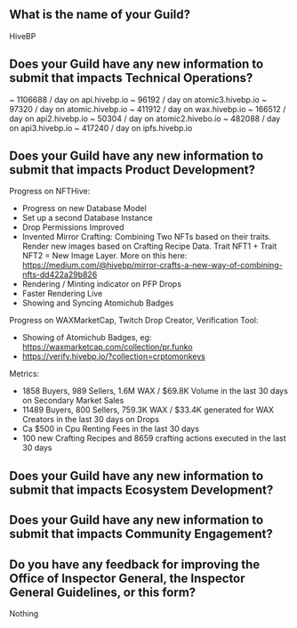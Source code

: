 ## What is the name of your Guild?

HiveBP

## Does your Guild have any new information to submit that impacts Technical Operations?

~ 1106688 / day on api.hivebp.io
~ 96192 / day on atomic3.hivebp.io
~ 97320 / day on atomic.hivebp.io
~ 411912 / day on wax.hivebp.io
~ 166512 / day on api2.hivebp.io
~ 50304 / day on atomic2.hivebo.io
~ 482088 / day on api3.hivebp.io
~ 417240 / day on ipfs.hivebp.io

## Does your Guild have any new information to submit that impacts Product Development?

Progress on NFTHive:

- Progress on new Database Model
- Set up a second Database Instance
- Drop Permissions Improved
- Invented Mirror Crafting: Combining Two NFTs based on their traits. Render new images based on Crafting Recipe Data. Trait NFT1 + Trait NFT2 = New Image Layer. More on this here: https://medium.com/@hivebp/mirror-crafts-a-new-way-of-combining-nfts-dd422a29b826
- Rendering / Minting indicator on PFP Drops
- Faster Rendering Live
- Showing and Syncing Atomichub Badges

Progress on WAXMarketCap, Twitch Drop Creator, Verification Tool:
- Showing of Atomichub Badges, eg: https://waxmarketcap.com/collection/pr.funko
- https://verify.hivebp.io/?collection=crptomonkeys

Metrics:

- 1858 Buyers, 989 Sellers, 1.6M WAX / $69.8K Volume in the last 30 days on Secondary Market Sales
- 11489 Buyers, 800 Sellers, 759.3K WAX / $33.4K generated for WAX Creators in the last 30 days on Drops
- Ca $500 in Cpu Renting Fees in the last 30 days
- 100 new Crafting Recipes and 8659 crafting actions executed in the last 30 days

## Does your Guild have any new information to submit that impacts Ecosystem Development?

## Does your Guild have any new information to submit that impacts Community Engagement?

## Do you have any feedback for improving the Office of Inspector General, the Inspector General Guidelines, or this form?

Nothing